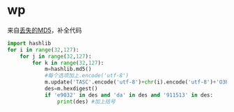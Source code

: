 # wp

来自[丢失的MD5](https://buuoj.cn/challenges#%E4%B8%A2%E5%A4%B1%E7%9A%84MD5)，补全代码

```python
import hashlib   
for i in range(32,127):
    for j in range(32,127):
        for k in range(32,127):
            m=hashlib.md5()
            #每个选项加上.encode('utf-8')
            m.update('TASC'.encode('utf-8')+chr(i).encode('utf-8')+'O3RJMV'.encode('utf-8')+chr(j).encode('utf-8')+'WDJKX'.encode('utf-8')+chr(k).encode('utf-8')+'ZM'.encode('utf-8'))
            des=m.hexdigest()
            if 'e9032' in des and 'da' in des and '911513' in des:
                print(des) #加上括号
```


